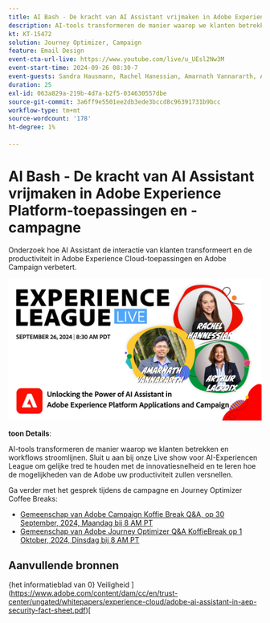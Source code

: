 ```yaml
---
title: AI Bash - De kracht van AI Assistant vrijmaken in Adobe Experience Platform-toepassingen en -campagne
description: AI-tools transformeren de manier waarop we klanten betrekken en workflows stroomlijnen. Sluit u aan bij ons live webinar voor AI-Experiencen League om het innovatietempo bij te houden en te leren hoe de mogelijkheden van de Adobe uw productiviteit zullen versnellen. 
kt: KT-15472
solution: Journey Optimizer, Campaign
feature: Email Design
event-cta-url-live: https://www.youtube.com/live/u_UEsl2Nw3M
event-start-time: 2024-09-26 08:30-7
event-guests: Sandra Hausmann, Rachel Hanessian, Amarnath Vannararth, Arthur Lacroix
duration: 25
exl-id: 063a829a-219b-4d7a-b2f5-034630557dbe
source-git-commit: 3a6ff9e5501ee2db3ede3bccd8c96391731b9bcc
workflow-type: tm+mt
source-wordcount: '178'
ht-degree: 1%

---
```


# AI Bash - De kracht van AI Assistant vrijmaken in Adobe Experience Platform-toepassingen en -campagne

Onderzoek hoe AI Assistant de interactie van klanten transformeert en de productiviteit in Adobe Experience Cloud-toepassingen en Adobe Campaign verbetert. 

[![ ExL LIVE September 26 2024 ](/help/experience-league-live/episodes/assets/WebBanner-09-26-2024.png) ](https://www.youtube.com/watch?v=J48CNmcV7wc)

**toon Details**:

AI-tools transformeren de manier waarop we klanten betrekken en workflows stroomlijnen. Sluit u aan bij onze Live show voor AI-Experiencen League om gelijke tred te houden met de innovatiesnelheid en te leren hoe de mogelijkheden van de Adobe uw productiviteit zullen versnellen.

Ga verder met het gesprek tijdens de campagne en Journey Optimizer Coffee Breaks:

* [ Gemeenschap van Adobe Campaign Koffie Break Q&amp;A, op 30 September, 2024, Maandag bij 8 AM PT ](https://nam04.safelinks.protection.outlook.com/?url=https%3A%2F%2Fexperienceleaguecommunities.adobe.com%2Ft5%2Fcampaign-classic-events%2Fcommunity-q-amp-a-coffee-break-september-30th-with-adobe%2Fev-p%2F703121&amp;data=05%7C02%7Chausmann%40adobe.com%7C7189a987b4f74e95126b08dcd70c74ee%7Cfa7b1b5a7b34438794aed2c178decee1%7C0%7C0%7C638621695970863600%7CUnknown%7CTWFpbGZsb3d8eyJWIjoiMC4wLjAwMDAiLCJQIjoiV2luMzIiLCJBTiI6Ik1haWwiLCJXVCI6Mn0%3D%7C0%7C%7C%7C&amp;sdata=2HQwN%2BqCPtffUggjzyJWxZutYbYbOTQU4buQKHSux70%3D&amp;reserved=0)
* [ Gemeenschap van Adobe Journey Optimizer Q&amp;A KoffieBreak op 1 Oktober, 2024, Dinsdag bij 8 AM PT ](https://nam04.safelinks.protection.outlook.com/?url=https%3A%2F%2Fexperienceleaguecommunities.adobe.com%2Ft5%2Fjourney-optimizer-events%2Fcommunity-q-amp-a-coffee-break-october-1st-with-adobe-journey%2Fev-p%2F703114&amp;data=05%7C02%7Chausmann%40adobe.com%7C9eaaed2924ce4bcfc40508dcd70cd9f9%7Cfa7b1b5a7b34438794aed2c178decee1%7C0%7C0%7C638621697420749077%7CUnknown%7CTWFpbGZsb3d8eyJWIjoiMC4wLjAwMDAiLCJQIjoiV2luMzIiLCJBTiI6Ik1haWwiLCJXVCI6Mn0%3D%7C0%7C%7C%7C&amp;sdata=B5NeQ57TAnjf7MiSYQ%2B%2Bj0aP2dsidIsz5aAVjY9o9A0%3D&amp;reserved=0)

## Aanvullende bronnen

{het informatieblad van 0} Veiligheid ](https://www.adobe.com/content/dam/cc/en/trust-center/ungated/whitepapers/experience-cloud/adobe-ai-assistant-in-aep-security-fact-sheet.pdf)[